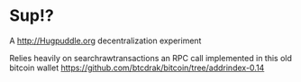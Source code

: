 # Sup!?

A http://Hugpuddle.org decentralization experiment

Relies heavily on searchrawtransactions an RPC call implemented in this old bitcoin wallet https://github.com/btcdrak/bitcoin/tree/addrindex-0.14

